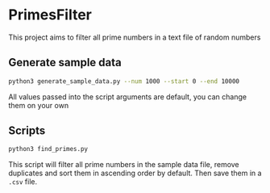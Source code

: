# PrimesFilter

This project aims to filter all prime numbers in a text file of random numbers

## Generate sample data

```bash
python3 generate_sample_data.py --num 1000 --start 0 --end 10000
```

All values passed into the script arguments are default, you can change them
on your own

## Scripts

```bash
python3 find_primes.py
```

This script will filter all prime numbers in the sample data file, remove
duplicates and sort them in ascending order by default. Then save them in
a `.csv` file.
